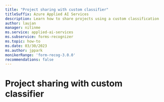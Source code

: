 ```yaml
---
title: "Project sharing with custom classifier"
titleSuffix: Azure Applied AI Services
description: Learn how to share projects using a custom classification model.
author: laujan
manager: nitinme
ms.service: applied-ai-services
ms.subservice: forms-recognizer
ms.topic: how-to
ms.date: 03/30/2023
ms.author: jppark
monikerRange: 'form-recog-3.0.0'
recommendations: false
---
```


# Project sharing with custom classifier


